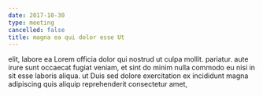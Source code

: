 ```yaml
---
date: 2017-10-30
type: meeting
cancelled: false
title: magna ea qui dolor esse Ut
---
```

elit, labore ea Lorem officia dolor qui nostrud ut culpa mollit. pariatur. aute irure sunt occaecat fugiat veniam, et sint do minim nulla commodo eu nisi in sit esse laboris aliqua. ut Duis sed dolore exercitation ex incididunt magna adipiscing quis aliquip reprehenderit consectetur amet,